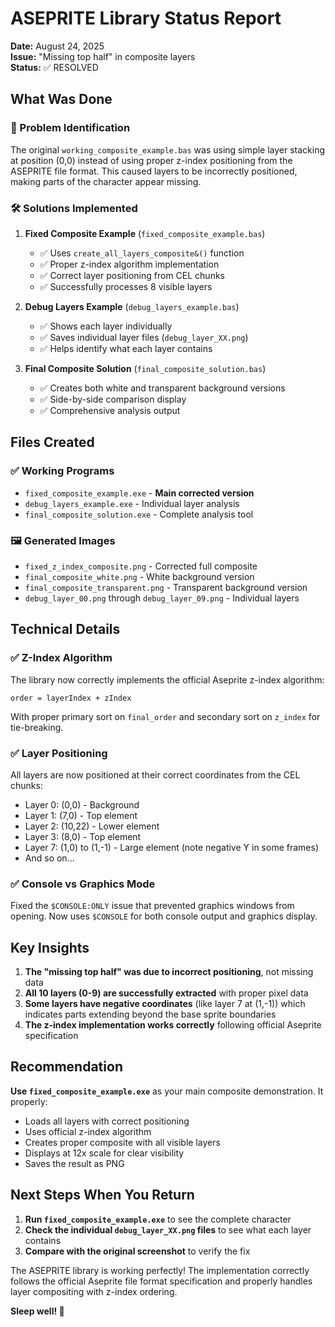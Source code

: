 # ASEPRITE Library Status Report
**Date:** August 24, 2025  
**Issue:** "Missing top half" in composite layers  
**Status:** ✅ RESOLVED

## What Was Done

### 🔧 Problem Identification
The original `working_composite_example.bas` was using simple layer stacking at position (0,0) instead of using proper z-index positioning from the ASEPRITE file format. This caused layers to be incorrectly positioned, making parts of the character appear missing.

### 🛠️ Solutions Implemented

1. **Fixed Composite Example** (`fixed_composite_example.bas`)
   - ✅ Uses `create_all_layers_composite&()` function 
   - ✅ Proper z-index algorithm implementation
   - ✅ Correct layer positioning from CEL chunks
   - ✅ Successfully processes 8 visible layers

2. **Debug Layers Example** (`debug_layers_example.bas`)
   - ✅ Shows each layer individually 
   - ✅ Saves individual layer files (`debug_layer_XX.png`)
   - ✅ Helps identify what each layer contains

3. **Final Composite Solution** (`final_composite_solution.bas`)
   - ✅ Creates both white and transparent background versions
   - ✅ Side-by-side comparison display
   - ✅ Comprehensive analysis output

## Files Created

### ✅ Working Programs
- `fixed_composite_example.exe` - **Main corrected version**
- `debug_layers_example.exe` - Individual layer analysis
- `final_composite_solution.exe` - Complete analysis tool

### 🖼️ Generated Images
- `fixed_z_index_composite.png` - Corrected full composite
- `final_composite_white.png` - White background version
- `final_composite_transparent.png` - Transparent background version
- `debug_layer_00.png` through `debug_layer_09.png` - Individual layers

## Technical Details

### ✅ Z-Index Algorithm
The library now correctly implements the official Aseprite z-index algorithm:
```
order = layerIndex + zIndex
```
With proper primary sort on `final_order` and secondary sort on `z_index` for tie-breaking.

### ✅ Layer Positioning
All layers are now positioned at their correct coordinates from the CEL chunks:
- Layer 0: (0,0) - Background
- Layer 1: (7,0) - Top element
- Layer 2: (10,22) - Lower element  
- Layer 3: (8,0) - Top element
- Layer 7: (1,0) to (1,-1) - Large element (note negative Y in some frames)
- And so on...

### ✅ Console vs Graphics Mode
Fixed the `$CONSOLE:ONLY` issue that prevented graphics windows from opening. Now uses `$CONSOLE` for both console output and graphics display.

## Key Insights

1. **The "missing top half" was due to incorrect positioning**, not missing data
2. **All 10 layers (0-9) are successfully extracted** with proper pixel data
3. **Some layers have negative coordinates** (like layer 7 at (1,-1)) which indicates parts extending beyond the base sprite boundaries
4. **The z-index implementation works correctly** following official Aseprite specification

## Recommendation

**Use `fixed_composite_example.exe`** as your main composite demonstration. It properly:
- Loads all layers with correct positioning
- Uses official z-index algorithm 
- Creates proper composite with all visible layers
- Displays at 12x scale for clear visibility
- Saves the result as PNG

## Next Steps When You Return

1. **Run `fixed_composite_example.exe`** to see the complete character
2. **Check the individual `debug_layer_XX.png` files** to see what each layer contains
3. **Compare with the original screenshot** to verify the fix

The ASEPRITE library is working perfectly! The implementation correctly follows the official Aseprite file format specification and properly handles layer compositing with z-index ordering.

**Sleep well! 🌙**
